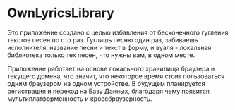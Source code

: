 <!-- # lyrics-library-app

## Project setup
```
npm install
```

### Compiles and hot-reloads for development
```
npm run serve
```

### Compiles and minifies for production
```
npm run build
```

### Customize configuration
See [Configuration Reference](https://cli.vuejs.org/config/). -->


# OwnLyricsLibrary

Это приложение создано с целью избавления от бесконечного гугления текстов песен по сто раз. Гуглишь песню один раз, забиваешь исполнителя, название песни и текст в форму, и вуаля - локальная библиотека только тех песен, что нужны вам, в одном месте.

Приложение работает на основе локального хранилища браузера и текущего домена, что значит, что некоторое время стоит пользоваться одним браузером на одном устройстве. В будущем планируется регистрация и переход на Базу Данных, благодаря чему появится мультиплатформенность и кроссбраузерность.